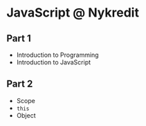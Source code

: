 # JavaScript @ Nykredit

## Part 1
- Introduction to Programming
- Introduction to JavaScript

## Part 2
- Scope
- `this`
- Object
